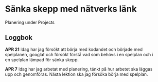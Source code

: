 # Sänka skepp med nätverks länk

Planering under Projects

## Loggbok

**APR 21** Idag har jag försökt att börja med kodandet och började med spelplanen, googlat och försökt förstå vad som behövs i en spelplan och i en spelplan lämpad för sänka skepp.

**APR 7** Idag har jag arbetat med planering, tänkt på hur arbetet ska läggas upp och genomföras. Nästa lektion ska jag försöka börja med spelplan.
